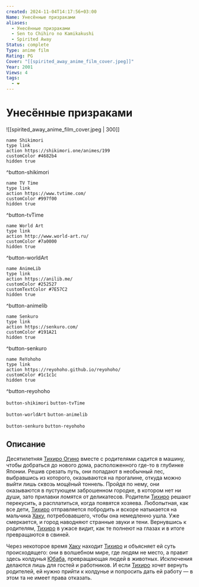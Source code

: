 ```yaml
---
created: 2024-11-04T14:17:56+03:00
Name: Унесённые призраками
aliases:
  - Унесённые призраками
  - Sen to Chihiro no Kamikakushi
  - Spirited Away
Status: complete
Type: anime film
Rating: PG
Cover: "[[spirited_away_anime_film_cover.jpeg]]"
Year: 2001
Views: 4
tags:
  - ❤
---
```


# Унесённые призраками

![[spirited_away_anime_film_cover.jpeg | 300]]

```button
name Shikimori
type link
action https://shikimori.one/animes/199
customColor #4682b4
hidden true
```
^button-shikimori

```button
name TV Time
type link
action https://www.tvtime.com/
customColor #997f00
hidden true
```
^button-tvTime

```button
name World Art
type link
action http://www.world-art.ru/
customColor #7a0000
hidden true
```
^button-worldArt

```button
name AnimeLib
type link
action https://anilib.me/
customColor #252527
customTextColor #7E57C2
hidden true
```
^button-animelib

```button
name Senkuro
type link
action https://senkuro.com/
customColor #191A21
hidden true
```
^button-senkuro

```button
name ReYohoho
type link
action https://reyohoho.github.io/reyohoho/
customColor #1c1c1c
hidden true
```
^button-reyohoho

`button-shikimori` `button-tvTime`

`button-worldArt` `button-animelib`

`button-senkuro` `button-reyohoho`

## Описание

Десятилетняя [Тихиро Огино](https://shikimori.one/characters/384-chihiro-ogino) вместе с родителями садится в машину, чтобы добраться до нового дома, расположенного где-то в глубинке Японии. Решив срезать путь, они попадают в необычный лес, выбравшись из которого, оказываются на прогалине, откуда можно выйти лишь сквозь мощёный тоннель. Пройдя по нему, они оказываются в пустующем заброшенном городке, в котором нет ни души, зато прилавки ломятся от деликатесов. Родители [Тихиро](https://shikimori.one/characters/384-chihiro-ogino) решают перекусить, а расплатиться, когда появятся хозяева. Любопытная, как все дети, [Тихиро](https://shikimori.one/characters/384-chihiro-ogino) отправляется побродить и вскоре натыкается на мальчика [Хаку](https://shikimori.one/characters/385-haku), потребовавшего, чтобы она немедленно ушла. Уже смеркается, и город наводняют странные звуки и тени. Вернувшись к родителям, [Тихиро](https://shikimori.one/characters/384-chihiro-ogino) в ужасе видит, как те полнеют на глазах и в итоге превращаются в свиней.

Через некоторое время [Хаку](https://shikimori.one/characters/385-haku) находит [Тихиро](https://shikimori.one/characters/384-chihiro-ogino) и объясняет ей суть происходящего: они в волшебном мире, где людям не место, а правит здесь колдунья [Юбаба](https://shikimori.one/characters/4716-yubaba), превращающая людей в животных. Исключения делаются лишь для гостей и работников. И если [Тихиро](https://shikimori.one/characters/384-chihiro-ogino) хочет вернуть родителей, ей нужно прийти к колдунье и попросить дать ей работу — в этом та не имеет права отказать.
